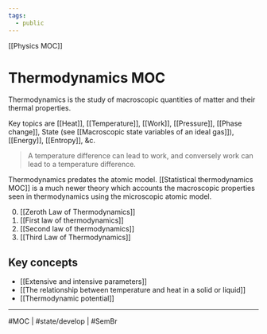 ```yaml
---
tags:
  - public
---
```

[[Physics MOC]]
# Thermodynamics MOC
Thermodynamics is the study of macroscopic quantities of matter
and their thermal properties.

Key topics are [[Heat]], 
[[Temperature]], 
[[Work]], 
[[Pressure]], 
[[Phase change]], 
State (see [[Macroscopic state variables of an ideal gas]]),
[[Energy]], 
[[Entropy]], 
&c.

> A temperature difference can lead to work,
> and conversely work can lead to a temperature difference.

Thermodynamics predates the atomic model.
[[Statistical thermodynamics MOC]] is a much newer theory which accounts the macroscopic properties seen in thermodynamics
using the microscopic atomic model.


0. [[Zeroth Law of Thermodynamics]]
1. [[First law of thermodynamics]]
2. [[Second law of thermodynamics]]
3. [[Third Law of Thermodynamics]]

## Key concepts

- [[Extensive and intensive parameters]]
- [[The relationship between temperature and heat in a solid or liquid]]
- [[Thermodynamic potential]]

---
#MOC | #state/develop | #SemBr 
